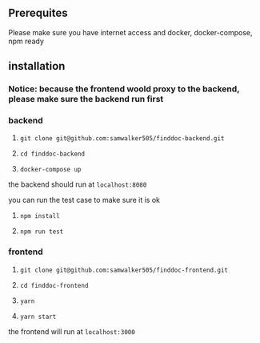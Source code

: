 ## Prerequites

Please make sure you have internet access and
docker, docker-compose, npm ready

## installation

### Notice: because the frontend woold proxy to the backend, please make sure the backend run first

### backend

1. `git clone git@github.com:samwalker505/finddoc-backend.git`

2. `cd finddoc-backend`

3. `docker-compose up`

the backend should run at `localhost:8080`

you can run the test case to make sure it is ok

1. `npm install`

2. `npm run test`

### frontend

1. `git clone git@github.com:samwalker505/finddoc-frontend.git`

2. `cd finddoc-frontend`

3. `yarn`

4. `yarn start`

the frontend will run at `localhost:3000`
